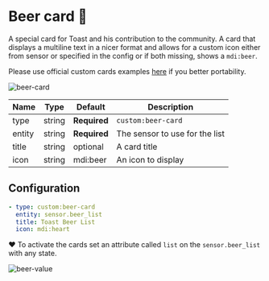 # Beer card 🍺

A special card for Toast and his contribution to the community. A card that displays a multiline text in a nicer format and allows for a custom icon either from sensor or specified in the config or if both missing, shows a `mdi:beer`.

Please use official custom cards examples [here](https://developers.home-assistant.io/docs/en/lovelace_custom_card.html) if you better portability. 

![beer-card](https://user-images.githubusercontent.com/7738048/42560625-b7d18226-84ff-11e8-9f0a-59875edd642b.png)


| Name | Type | Default | Description
| ---- | ---- | ------- | -----------
| type | string | **Required** | `custom:beer-card`
| entity | string | **Required** | The sensor to use for the list
| title | string | optional | A card title
| icon | string | mdi:beer | An icon to display

## Configuration

```yaml
- type: custom:beer-card
  entity: sensor.beer_list
  title: Toast Beer List
  icon: mdi:heart
```
❤️ To activate the cards set an attribute called `list` on the `sensor.beer_list` with any state.

![beer-value](https://user-images.githubusercontent.com/7738048/42560596-ac2627ce-84ff-11e8-965b-b82604645086.png)